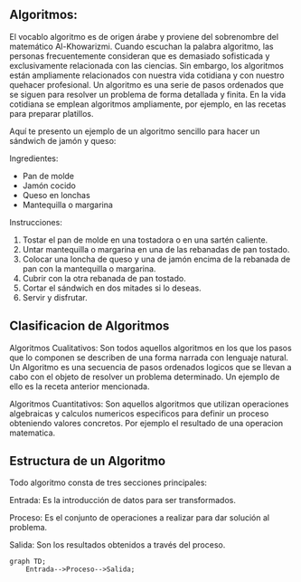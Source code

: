 ## Algoritmos:

El vocablo algoritmo es de origen árabe y proviene del sobrenombre del matemático Al-Khowarizmi. Cuando escuchan la palabra algoritmo,
las personas frecuentemente consideran que es demasiado sofisticada y exclusivamente relacionada con las ciencias. Sin embargo,
los algoritmos están ampliamente relacionados con nuestra vida cotidiana y con nuestro quehacer profesional. Un 
algoritmo es una serie de pasos ordenados que se siguen para resolver un problema de forma detallada y finita.
En la vida cotidiana se emplean algoritmos ampliamente, por ejemplo, en las
recetas para preparar platillos.

Aquí te presento un ejemplo de un algoritmo sencillo para hacer un sándwich de jamón y queso:

Ingredientes:

+ Pan de molde
+ Jamón cocido
+ Queso en lonchas
+ Mantequilla o margarina


Instrucciones:

1. Tostar el pan de molde en una tostadora o en una sartén caliente.
2. Untar mantequilla o margarina en una de las rebanadas de pan tostado.
3. Colocar una loncha de queso y una de jamón encima de la rebanada de pan con la mantequilla o margarina.
4. Cubrir con la otra rebanada de pan tostado.
5. Cortar el sándwich en dos mitades si lo deseas.
6. Servir y disfrutar.

## Clasificacion de Algoritmos

Algoritmos Cualitativos: Son todos aquellos algoritmos en los que los pasos que lo componen se describen de una forma narrada con lenguaje natural.
Un Algoritmo es una secuencia de pasos ordenados logicos que se llevan a cabo con el objeto de resolver un problema determinado. Un ejemplo de ello
es la receta anterior mencionada.

Algoritmos Cuantitativos: Son aquellos algoritmos que utilizan operaciones algebraicas y calculos numericos especificos para definir un proceso obteniendo valores concretos. Por ejemplo el resultado de una operacion matematica.

## Estructura de un Algoritmo

Todo algoritmo consta de tres secciones principales:

Entrada: Es la introducción de datos para ser transformados.

Proceso: Es el conjunto de operaciones a realizar para dar
solución al problema.

Salida: Son los resultados obtenidos a través del proceso.
                
```mermaid
graph TD;
    Entrada-->Proceso-->Salida;

```
